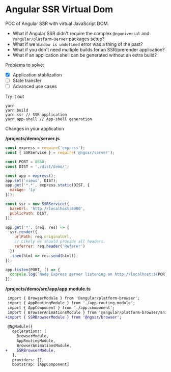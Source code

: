 # Angular SSR Virtual Dom

POC of Angular SSR with virtual JavaScript DOM.

- What if Angular SSR didn't require the complex `@nguniversal` and `@angular/platform-server` packages setup?
- What if we `Window is undefined` error was a thing of the past?
- What if you don't need multiple builds for an SSR/prerender application?
- What if an application shell can be generated without an extra build?

Problems to solve:

- [x] Application stablization
- [ ] State transfer
- [ ] Advanced use cases

Try it out
```
yarn
yarn build
yarn ssr // SSR application
yarn app-shell // App-shell generation
```

Changes in your application

**/projects/demo/server.js**
```js
const express = require('express');
const { SSRService } = require('@ngssr/server');

const PORT = 8080;
const DIST = './dist/demo/';

const app = express();
app.set('views', DIST);
app.get('*.*', express.static(DIST, {
  maxAge: '1y'
}));

const ssr = new SSRService({
  baseUrl: 'http://localhost:8080',
  publicPath: DIST,
});

app.get('*', (req, res) => {
  ssr.render({
    urlPath: req.originalUrl,
    // Likely we should provide all headers.
    referrer: req.header('Referer')
  })
  .then(html => res.send(html));
});

app.listen(PORT, () => {
  console.log(`Node Express server listening on http://localhost:${PORT}`);
});
```

**/projects/demo/src/app/app.module.ts**
```diff
 import { BrowserModule } from '@angular/platform-browser';
 import { AppRoutingModule } from './app-routing.module';
 import { AppComponent } from './app.component';
 import { BrowserAnimationsModule } from '@angular/platform-browser/animations';
+import { SSRBrowserModule } from '@ngssr/browser';
 
 @NgModule({
   declarations: [
     BrowserModule,
     AppRoutingModule,
     BrowserAnimationsModule,
+    SSRBrowserModule,
   ],
   providers: [],
   bootstrap: [AppComponent]
```

